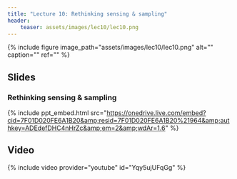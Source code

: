 ```yaml
---
title: "Lecture 10: Rethinking sensing & sampling"
header:
    teaser: assets/images/lec10/lec10.png
---
```



{% include figure
image_path="assets/images/lec10/lec10.png"
alt="" caption="" ref=""
%}

## Slides


### Rethinking sensing & sampling

{% include ppt_embed.html
src="https://onedrive.live.com/embed?cid=7F01D020FE6A1B20&amp;resid=7F01D020FE6A1B20%21964&amp;authkey=ADEdefDHC4nHrZc&amp;em=2&amp;wdAr=1.6" %}


## Video

{% include video provider="youtube" id="Yqy5ujUFqGg" %}
